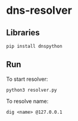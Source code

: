 # dns-resolver

## Libraries

```
pip install dnspython
```

## Run
To start resolver:

```
python3 resolver.py 
```

To resolve name:
```
dig <name> @127.0.0.1
```